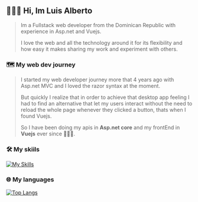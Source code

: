 ## 👨🏽‍💻 Hi, Im Luis Alberto
>Im a Fullstack web developer from the Dominican Republic with experience in Asp.net and Vuejs.
>
>I love the web and all the technology around it for its flexibility and how easy it makes sharing my work and experiment with others.

### 🗺 My web dev journey
>I started my web developer journey more that 4 years ago with Asp.net MVC and I loved the razor syntax at the moment.
>
>But quickly I realize that in order to achieve that desktop app feeling I had to find an alternative that let my users interact without the need to reload the whole page whenever they clicked a button, thats when I found Vuejs.
>
>So I have been doing my apis in **Asp.net core** and my frontEnd in **Vuejs** ever since 💁🏽‍♂️.


### 🛠 My skiils
[![My Skills](https://skillicons.dev/icons?i=js,html,css,dotnet,cs,firebase,nuxtjs,nodejs,tailwind,ts,vue&perline=6)](https://skillicons.dev)

### 🌐 My languages
[![Top Langs](https://github-readme-stats.vercel.app/api/top-langs/?username=albert509&layout=compact)](https://github.com/anuraghazra/github-readme-stats)


